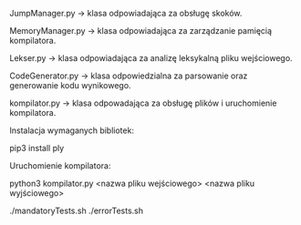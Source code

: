 JumpManager.py -> klasa odpowiadająca za obsługę skoków.

MemoryManager.py -> klasa odpowiadająca za zarządzanie pamięcią kompilatora.

Lekser.py -> klasa odpowiadająca za analizę leksykalną pliku wejściowego.

CodeGenerator.py -> klasa odpowiedzialna za parsowanie oraz generowanie kodu wynikowego.

kompilator.py -> klasa odpowadająca za obsługę plików i uruchomienie kompilatora.

Instalacja wymaganych bibliotek:

pip3 install ply

Uruchomienie kompilatora:

python3 kompilator.py <nazwa pliku wejściowego> <nazwa pliku wyjściowego>

./mandatoryTests.sh
./errorTests.sh
